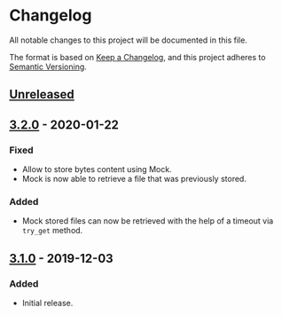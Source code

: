 # Changelog
All notable changes to this project will be documented in this file.

The format is based on [Keep a Changelog](https://keepachangelog.com/en/1.0.0/),
and this project adheres to [Semantic Versioning](https://semver.org/spec/v2.0.0.html).

## [Unreleased]

## [3.2.0] - 2020-01-22
### Fixed
- Allow to store bytes content using Mock.
- Mock is now able to retrieve a file that was previously stored.

### Added
- Mock stored files can now be retrieved with the help of a timeout via `try_get` method.

## [3.1.0] - 2019-12-03
### Added
- Initial release.

[Unreleased]: https://github.com/Colin-b/pyndows/compare/v3.2.0...HEAD
[3.2.0]: https://github.com/Colin-b/pyndows/compare/v3.1.0...v3.2.0
[3.1.0]: https://github.com/Colin-b/pyndows/releases/tag/v3.1.0
